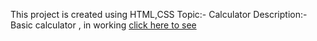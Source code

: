 This project is created using HTML,CSS
Topic:- Calculator 
Description:- Basic calculator , in working 
[click here to see](https://tigerbhai16.github.io/HTML-CSS-JS/calculator/index.html) 
